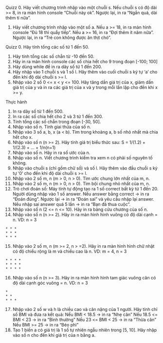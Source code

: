 Quizz
0. Hãy viết chương trình nhập vào một chuỗi s. Nếu chuỗi s có độ dài >= 8, in ra màn hình console “Chuỗi này ok”. 
Ngược lại, in ra “Ngắn quá, dài thêm tí nữa”.
1. Hãy viết chương trình nhập vào một số a. 
Nếu a >= 18, in ra màn hình console “Đủ 18 thì quẩy tiếp”. 
Nếu a >= 16, in ra “Đợi thêm ít năm nữa”. 
Ngược lại, in ra “Trẻ con không được ăn thịt chó”.

Quizz
0. Hãy tính tổng các số từ 1 đến 50.
1. Hãy tính tổng các số chẵn từ -10 đến 50.
2. Hãy in ra màn hình console các số chia hết cho 9 trong đoạn [-100; 100]
3. Hãy dùng while để in ra dãy số từ 1 đến 200.
4. Hãy nhập vào 1 chuỗi s và 1 số l. Hãy thêm vào cuối chuỗi s ký tự ‘a’ cho đến khi độ dài chuỗi s >= l.
5. Nhập vào 2 số 0 <= x < y <= 100. Hãy tăng dần giá trị của x, giảm dần giá trị của y và in ra các giá trị của x và y trong mỗi lần lặp cho đến khi x >= y.


Thực hành
1. In ra dãy số từ 1 đến 500.
2. In ra các số chia hết cho 2 và 3 từ 1 đến 300.
3. Tính tổng các số chẵn trong đoạn [-30, 50].
4. Nhập vào số n. Tính giai thừa của số n.
5. Nhập vào 3 số a, b, x (a < b). Tìm trong khoảng a, b số nhỏ nhất mà chia hết cho x. 
6. Nhập vào số n (n >= 2). Hãy tính giá trị biểu thức sau:
    S = 1/(1.2) + 1/(2.3) + ... + 1/n(n+1)
7. Nhập vào số n. Hãy in ra số ước của n.
8. Nhập vào số n. Viết chương trình kiểm tra xem n có phải số nguyên tố không.
9. Nhập vào chuỗi s (chỉ gồm chữ số) và số l. Hãy thêm vào đầu chuỗi s ký tự ‘0’ cho đến khi độ dài chuỗi s >= l.
10. Nhập vào 2 số m, n (m > 0, n > 0). Tìm ước chung lớn nhất của m, n.
11. Nhập vào 2 số m, n (m > 0, n > 0). Tìm bội chung nhỏ nhất của m, n.
12. Trò chơi đoán số:
Máy tính tự động tạo ra 1 số correct bất kỳ từ 1 đến 20.
Người dùng nhập vào 1 số answer. Nếu answer bằng correct → in ra “Đoán đúng”.
Ngược lại → in ra “Đoán sai” và yêu cầu nhập lại answer.
Nếu nhập sai answer quá 5 lần → in ra “Bạn đã thua cuộc”.
13. Nhập vào số n (2 <= n <= 10). Hãy in ra bảng cửu chương của số n.
14. Nhập vào số n (n >= 2). Hãy in ra màn hình hình vuông có độ dài cạnh = n.
VD: n = 3
```
* * *
* * *
* * *
```

15. Nhập vào 2 số m, n (m >= 2, n > =2). Hãy in ra màn hình hình chữ nhật có độ chiều rộng là m và chiều cao là n.
VD: m = 4, n = 3
```
* * * *
* * * *
* * * *
```

16. Nhập vào số n (n >= 3). Hãy in ra màn hình hình tam giác vuông cân có độ dài cạnh góc vuông = n.
VD: n = 3
```
*
* *
* * *
```
17. Nhập vào 2 số w và h là chiều cao và cân nặng của 1 người. Hãy tính chỉ số BMI và đưa ra kết quả:
Nếu BMI < 18.5 → in ra “Nhẹ cân”
Nếu 18.5 <= BMI < 23 → in ra “Bình thường” 
Nếu 23 <= BMI < 25 → in ra “Thừa cân”
Nếu BMI >= 25 → in ra “Béo phì”
18. Tạo 1 biến a có giá trị là 1 số tự nhiên ngẫu nhiên trong [5, 10]. Hãy nhập vào số n cho đến khi giá trị của n bằng a.